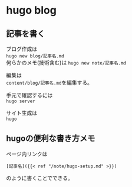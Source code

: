 # hugo blog

## 記事を書く
ブログ作成は  
```hugo new blog/記事名.md```  
何らかのメモ(技術含む)は
```hugo new note/記事名.md```

編集は  
```content/blog/記事名.md```を編集する。

手元で確認するには  
```hugo server```   

サイト生成は  
```hugo```

## hugoの便利な書き方メモ

ページ内リンクは
```
[記事名]({{< ref "/note/hugo-setup.md" >}})  
```
のように書くことでできる。